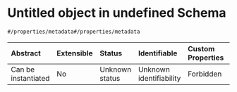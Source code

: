# Untitled object in undefined Schema

```txt
#/properties/metadata#/properties/metadata
```



| Abstract            | Extensible | Status         | Identifiable            | Custom Properties | Additional Properties | Access Restrictions | Defined In                                                        |
| :------------------ | :--------- | :------------- | :---------------------- | :---------------- | :-------------------- | :------------------ | :---------------------------------------------------------------- |
| Can be instantiated | No         | Unknown status | Unknown identifiability | Forbidden         | Allowed               | none                | [type.json*](../../0.0.1/schema/type.json "open original schema") |
